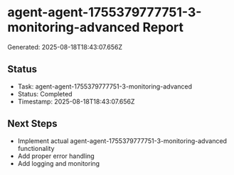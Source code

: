 # agent-agent-1755379777751-3-monitoring-advanced Report

Generated: 2025-08-18T18:43:07.656Z

## Status
- Task: agent-agent-1755379777751-3-monitoring-advanced
- Status: Completed
- Timestamp: 2025-08-18T18:43:07.656Z

## Next Steps
- Implement actual agent-agent-1755379777751-3-monitoring-advanced functionality
- Add proper error handling
- Add logging and monitoring
